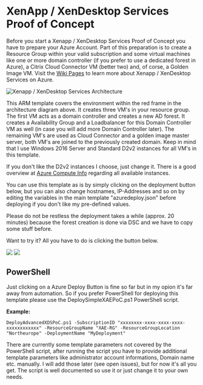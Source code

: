 # XenApp / XenDesktop Services Proof of Concept
Before you start a Xenapp / XenDesktop Services Proof of Concept you have to prepare your Azure Account. Part of this preparation is to create a Resource Group within your valid subscription and some virtual machines like one or more domain controller (if you prefer to use a dedicated forest in Azure), a Citrix Cloud Connector VM (better two) and, of corse, a Golden Image VM. Visit the [Wiki Pages](https://github.com/thomaskrampe/CitrixCloud/wiki) to learn more about Xenapp / XenDesktop Services on Azure.

![Xenapp / XenDesktop Services Architecture](http://thomas-krampe.com/wp-content/uploads/2018/02/XenDesktopServices.png)

This ARM template covers the environment within the red frame in the architecture diagram above. It creates three VM's in your resource group. The first VM acts as a domain controller and creates a new AD forest. It creates a Availability Group and a Loadbalancer for this Domain Controller VM as well (in case you will add more Domain Controller later).
The remaining VM's are used as Cloud Connector and a golden image master server, both VM's are joined to the previously created domain. Keep in mind that I use Windows 2016 Server and Standard D2v2 instances for all VM's in this template. 

If you don't like the D2v2 instances I choose, just change it. There is a good overview at [Azure Compute Info](http://computeinfo.azurewebsites.net) regarding all available instances.

You can use this template as is by simply clicking on the deployment button below, but you can also change hostnames, IP-Addresses and so on by editing the variables in the main template "azuredeploy.json" before deploying if you don't like my pre-defined values. 

Please do not be restless the deployment takes a while (approx. 20 minutes) because the forest creation is done via DSC and we have to copy some stuff before. 

Want to try it?
All you have to do is clicking the button below.

<a href="https://portal.azure.com/#create/Microsoft.Template/uri/https%3A%2F%2Fgithub.com%2Fthomaskrampe%2FCitrixCloud%2Fraw%2Fmaster%2FARM-Templates%2FAdvancedPoC%2Fazuredeploy.json" target="_blank"><img src="http://azuredeploy.net/deploybutton.png"/></a>
<a href="http://armviz.io/#/?load=https%3A%2f%2Fgithub.com%2Fthomaskrampe%2FCitrixCloud%2Fraw%2Fmaster%2FARM-Templates%2FAdvancedPoC%2Fazuredeploy.json" target="_blank"><img src="http://armviz.io/visualizebutton.png"/></a>

## PowerShell
Just clicking on a Azure Deploy Button is fine so far but in my opion it's far away from automation. So if you prefer PowerShell for deploying this template please use the DeploySimpleXAEPoC.ps1 PowerShell script.

**Example:**

```
DeployAdvancedXDSPoC.ps1 -SubscriptionID "xxxxxxxx-xxxx-xxxx-xxxx-xxxxxxxxxxxx" -ResourceGroupName "XAE-RG" -ResourceGroupLocation "Northeurope" -DeploymentName "MyDeployment"
```

There are currently some template parameters not covered by the PowerShell script, after running the script you have to provide additional template parameters like administrator account informations, Domain name etc. manually. I will add those later (see open issues), but for now it's all you get. The script is well documented so use it or just change it to your own needs.
